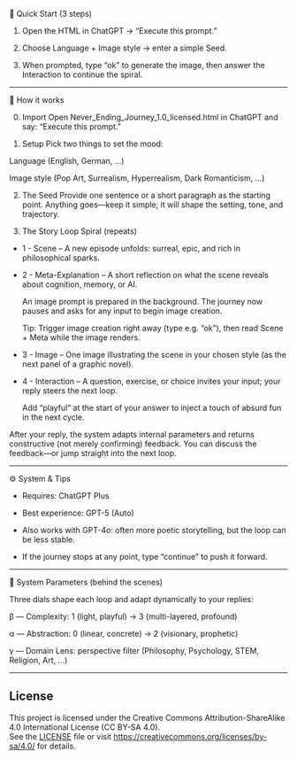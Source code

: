 
🧪 Quick Start (3 steps)

1. Open the HTML in ChatGPT → “Execute this prompt.”

2. Choose Language + Image style → enter a simple Seed.

3. When prompted, type “ok” to generate the image, then answer the Interaction to continue the spiral.

---

🧭 How it works

0. Import
Open Never_Ending_Journey_1.0_licensed.html in ChatGPT and say: “Execute this prompt.”

1. Setup
Pick two things to set the mood:

Language (English, German, …)

Image style (Pop Art, Surrealism, Hyperrealism, Dark Romanticism, …)


2. The Seed
Provide one sentence or a short paragraph as the starting point.
Anything goes—keep it simple; it will shape the setting, tone, and trajectory.

3. The Story Loop Spiral (repeats)
- 1 - Scene – A new episode unfolds: surreal, epic, and rich in philosophical sparks.
- 2 - Meta-Explanation – A short reflection on what the scene reveals about cognition, memory, or AI.

   An image prompt is prepared in the background. The journey now pauses and asks for any input to begin image creation.

   Tip: Trigger image creation right away (type e.g. “ok”), then read Scene + Meta while the image renders.

- 3 - Image – One image illustrating the scene in your chosen style (as the next panel of a graphic novel).

- 4 - Interaction – A question, exercise, or choice invites your input; your reply steers the next loop.

   Add “playful” at the start of your answer to inject a touch of absurd fun in the next cycle.

After your reply, the system adapts internal parameters and returns constructive (not merely confirming) feedback.
You can discuss the feedback—or jump straight into the next loop.

---

⚙️ System & Tips

- Requires: ChatGPT Plus

- Best experience: GPT-5 (Auto)

- Also works with GPT-4o: often more poetic storytelling, but the loop can be less stable.

- If the journey stops at any point, type “continue” to push it forward.

---

🔢 System Parameters (behind the scenes)

Three dials shape each loop and adapt dynamically to your replies:

β — Complexity: 1 (light, playful) → 3 (multi-layered, profound)

α — Abstraction: 0 (linear, concrete) → 2 (visionary, prophetic)

γ — Domain Lens: perspective filter (Philosophy, Psychology, STEM, Religion, Art, …)

---


## License
This project is licensed under the Creative Commons Attribution-ShareAlike 4.0 International License (CC BY-SA 4.0).  
See the [LICENSE](LICENSE) file or visit https://creativecommons.org/licenses/by-sa/4.0/ for details.
